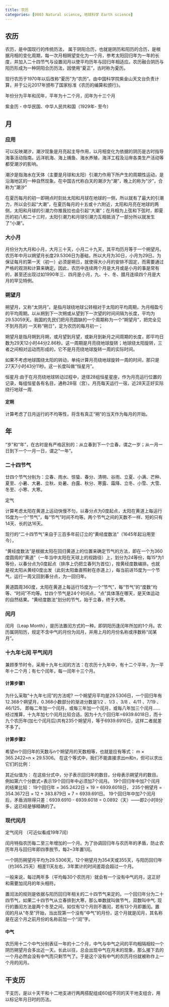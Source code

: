 ```yaml
---
title: 农历
categories: [0003 Natural science, 地球科学 Earth science]
---
```


## 农历

农历，是中国现行的传统历法， 属于阴阳合历，也就是阴历和阳历的合历，是根据月相的变化周期，每一次月相朔望变化为一个月，参考太阳回归年为一年的长度，并加入二十四节气与设置闰月以使平均历年与回归年相适应。农历融合阴历与阳历形成为一种阴阳合历历法，因使用“夏正”，古时称为夏历。

现行农历于1970年以后改称“夏历”为“农历”。由中国科学院紫金山天文台负责计算，并于公元2017年颁布了国家标准《农历的编算和颁行》。

年份分为平年和闰年，平年为十二个月，闰年为十三个月

紫金历 - 中华民国、中华人民共和国（1929年- 至今）

## 月

### 应用

可以反映潮汐，潮汐现象是月亮起主导作用，以月相变化为依据的阴历是古时指导海事活动指南。远洋航海、海上捕鱼、海水养殖，海洋工程及沿岸各类生产活动等都受潮汐的影响。

潮汐是指海水在天体（主要是月球和太阳）引潮力作用下所产生的周期性运动，是沿海地区的一种自然现象。在中国古代称白天的潮汐为“潮”，晚上的称为“汐”，合称为“潮汐”

在夏历每月的初一即朔点时刻处太阳和月球在地球的一侧，所以就有了最大的引潮力，所以会引起“大潮”，在夏历每月的十五或十六附近，太阳和月亮在地球的两侧，太阳和月球的引潮力你推我拉也会引起“大潮”；在月相为上弦和下弦时，即夏历的初八和二十三时，太阳引潮力和月球引潮力互相抵消了一部分所以就发生了“小潮”。

### 大小月

月份分为大月和小月，大月三十天，小月二十九天，其平均历月等于一个朔望月。
农历年中月以朔望月长度29.5306日为基础，所以大月为30日，小月为29日。为保证每月的第一天（初一）必须是朔日，就使得大小月的安排不固定，而需要通过严格的观测和计算来确定。因此，农历中连续两个月是大月或是小月的事是常有的，甚至还出现过如1990年三、四月是小月，九、十、冬、腊月连续四个月是大月的罕见特例。

### 朔望月

朔望月，又称“太阴月”。是指月球绕地球公转相对于太阳的平均周期，为月相盈亏的平均周期。以从朔到下一次朔或从望到下一次望的时间间隔为长度，平均为29.53059天。我国的先民们把月亮圆缺的一个周期称为一个“朔望月”，把完全见不到月亮的 一天称“朔日”，定为农历的每月初一；

朔望月是指月朔到月朔，或月望到月望，或新月到新月之间周期的长度，即平均日数为29天12小时44分2.86秒。这一周期是月亮绕地球旋转；地球绕太阳旋转，三者之间相对运动而形成的，它不是月亮绕地球旋转一周的实际时间。

如果不考虑地球围绕太阳的转动，单纯计算月亮绕地球旋转一周的时间，那只是27天7小时43分11秒。这一长度叫做“恒星月”。

恒星月:由于在月亮绕地球转动过程中，途径28组恒星星座，作为月亮运行位置的记录，每组恒星各有名目，通称28宿（宫）。月亮每天运行一宿，近28天正好实际绕行地球一周.

#### 定朔

计算考虑了日月运行的不均等性，将含有真正“朔”的当天作为每月的开始。

## 年

“岁”和“年”，在古时是有严格区别的：从立春到下一个立春，谓之一岁；从一月一日到下一个一月一日，谓之“一年”。

### 二十四节气

廿四个节气分别为：立春、雨水、惊蛰、春分、清明、谷雨、立夏、小满、芒种、夏至、小暑、大暑、立秋、处暑、白露、秋分、寒露、霜降、立冬、小雪、大雪、冬至、小寒、大寒。

定气

计算考虑太阳在黄道上运动快慢不匀，以春分点为0度起点，太阳在黄道上每运行15度为一个“节气”，每“节气”时间不均等。两个节气之间的天数不一样、短的只有14天、长的达16天。

现行的“二十四节气”来自于三百多年前订立的“黄经度数法”（1645年起沿用至今），

“黄经度数法”是根据太阳在回归黄道上的位置来确定节气的方法，即在一个为360度圆周的“黄道”（一年当中太阳在天球上的视路径）上，划分为24等份，每15°为1等份，以春分点为0度起点（排序上仍把立春列为首位），按黄经度数编排。也就是视太阳从黄经0度出发（此刻太阳垂直照射在赤道上），每当前进15度为一个节气，运行一周又回到春分点，为一回归年。

黄道圆周360度，太阳在黄道上每运行15度为一个“节气”，每“节气”的“度数”均等、“时间”不均等。廿四个节气是24个时间点，“点”具体落在哪天，是天体运动的自然结果。“黄经度数法”划分的节气，始于立春，终于大寒。

### 闰月

闰月（Leap Month），是历法置闰方式的一种。即阴阳历逢闰年所加的1个月。农历属阴阳历，规定不含中气的月份为闰月，并用上月的月份名称或序数称“闰某月”。

### 十九年七闰 平气闰月

兼顾季节时令，采用十九年七闰的方法：在农历十九年中，有十二个平年，为一平年十二个月；有七个闰年，每一闰年十三个月。

#### 计算步骤1

为什么采取“十九年七闰”的方法呢? 一个朔望月平均是29.5306日，一个回归年有12.368个朔望月，0.368小数部分的渐进分数是1/2 、1/3 、3/8 、4/11 、7/19 、46/125， 即每二年加一个闰月，或每三年加一个闰月，或每八年加三个闰月……经过推算，十九年加七个闰月比较合适。因为十九个回归年=6939.6018日，而十九个农历年(加七个闰月后)共有235个朔望月，等于6939.6910日，这样二者就差不多了。

#### 计算步骤2

希望m个回归年的天数与n个朔望月的天数相等，也就是应有等式：
m × 365.2422=n × 29.5306。
在这个等式中，我们不能直接求出m和n，但可以求出它们的比例：

其近似值为：
在这些分式中，分子表示回归年的数目，分母表示朔望月的数目。例如第六个分数式=表示19个回归年中必须加7个闰月。
19个回归年中加7个闰月的结果比较：
19个回归年 = 365.2422日 × 19 = 6939.6018日，
235个朔望月 = 354.3672日 × 12 + 383.879日 × 7 = 6939.691日。
19个回归年中加7个闰月后，矛盾消除得只差：6939.6910 - 6939.6018 = 0.0892（天）——即2小时8分多，这已经是够精确的了。

### 现代闰月  

定气闰月 （可近似看成19年7闰）

闰月特指农历每二至三年增加的一个月。为了协调回归年与农历年的矛盾，防止农历年月与回归年即四季脱节，每2~3年置1闰。

一个阴历朔望月平均为29.5306天，12个朔望月为354天或355天，与阳历回归年（约365.25天）相差11天左右，3年累计的时间差距会超过一个月。

一般来说，每过两年多（平均每30个农历月）就会有一个没有中气的月，这正好和需要加闰月的年头相符。

置闰法的规则是依据与阳历回归年相关的二十四节气来定的。一个回归年分为二十四节气，如果二十四节气从立春排到大寒，那么单数就叫做节气，双数叫中气.
现行的置闰方法是两个冬至之间，如仅有12个月则不置闰，若有13个月即置闰。置闰的月从“冬至”开始，当出现第一个没有“中气”的月份，这个月就是闰月，其名称是在这个月之前月份的名称前加一个“闰”字。

#### 中气

农历用十二个中气分别表征一年的十二个月，中气与中气之间的平均相隔相较一个阴历朔望月会多出近一天。长此以往，总会出现中气在月末的现象，那么接下去的一个月必然会没有中气而只剩节气了。于是这个没有中气的农历月份就被称作上一个月的闰月。

## 干支历

干支历，是以十天干和十二地支进行两两搭配组成60组不同的天干地支组合，用以标记年月日时的历法。
